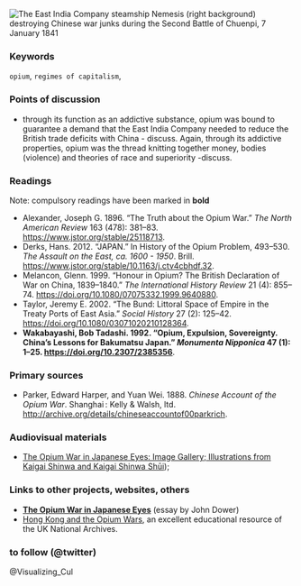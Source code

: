 ![The East India Company steamship Nemesis (right background) destroying Chinese war junks during the Second Battle of Chuenpi, 7 January 1841](images/1841_0792_nemesis_jm_nmm.jpg)

### Keywords
`opium`, `regimes of capitalism`, 

### Points of discussion

* through its function as an addictive substance, opium was bound to guarantee a demand that the East India Company needed to reduce the British trade deficits with China - discuss. Again, through its addictive properties, opium was the thread knitting together money, bodies (violence)  and theories of race and superiority -discuss.

### Readings
Note: compulsory readings have been marked in **bold**

* Alexander, Joseph G. 1896. “The Truth about the Opium War.” *The North American Review* 163 (478): 381–83. https://www.jstor.org/stable/25118713.
* Derks, Hans. 2012. “JAPAN.” In History of the Opium Problem, 493–530. *The Assault on the East, ca. 1600 - 1950*. Brill. https://www.jstor.org/stable/10.1163/j.ctv4cbhdf.32.
* Melancon, Glenn. 1999. “Honour in Opium? The British Declaration of War on China, 1839–1840.” *The International History Review* 21 (4): 855–74. https://doi.org/10.1080/07075332.1999.9640880.
* Taylor, Jeremy E. 2002. “The Bund: Littoral Space of Empire in the Treaty Ports of East Asia.” *Social History* 27 (2): 125–42. https://doi.org/10.1080/03071020210128364.
* **Wakabayashi, Bob Tadashi. 1992. “Opium, Expulsion, Sovereignty. China’s Lessons for Bakumatsu Japan.” *Monumenta Nipponica* 47 (1): 1–25. https://doi.org/10.2307/2385356**.

### Primary sources

* Parker, Edward Harper, and Yuan Wei. 1888. *Chinese Account of the Opium War*. Shanghai : Kelly & Walsh, ltd. http://archive.org/details/chineseaccountof00parkrich.

### Audiovisual materials

* [The Opium War in Japanese Eyes: Image Gallery; Illustrations from Kaigai Shinwa and Kaigai Shinwa Shūi](https://visualizingcultures.mit.edu/opium_wars_japan/oje_gallery.html)); 

### Links to other projects, websites, others

* **[The Opium War in Japanese Eyes](https://ocw.mit.edu/ans7870/21f/21f.027/opium_wars_japan/index.html)** (essay by John Dower)
* [Hong Kong and the Opium Wars](https://www.nationalarchives.gov.uk/education/resources/hong-kong-and-the-opium-wars/), an excellent educational resource of the UK National Archives.

### to follow (@twitter)
@Visualizing_Cul
